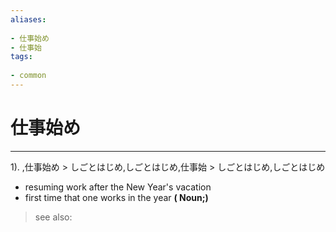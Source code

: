 ```yaml
---
aliases:
    
- 仕事始め
- 仕事始
tags:
    
- common
---
```


# 仕事始め
---
1).
,仕事始め > しごとはじめ,しごとはじめ,仕事始 > しごとはじめ,しごとはじめ

- resuming work after the New Year's vacation
- first time that one works in the year
**( Noun;)**
> see also: 
            